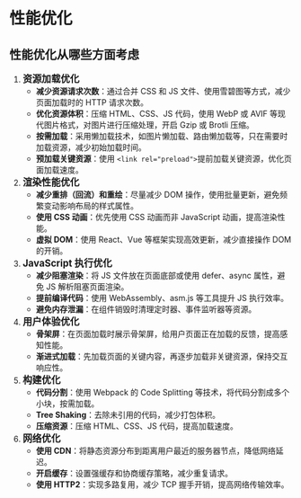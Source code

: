 # 性能优化

## 性能优化从哪些方面考虑

1. **<big>资源加载优化</big>**
    - **减少资源请求次数**：通过合并 CSS 和 JS 文件、使用雪碧图等方式，减少页面加载时的 HTTP 请求次数。
    - **优化资源体积**：压缩 HTML、CSS、JS 代码，使用 WebP 或 AVIF 等现代图片格式，对图片进行压缩处理，开启 Gzip 或 Brotli 压缩。
    - **按需加载**：采用懒加载技术，如图片懒加载、路由懒加载等，只在需要时加载资源，减少初始加载时间。
    - **预加载关键资源**：使用 `<link rel="preload">`提前加载关键资源，优化页面加载速度。
2. **<big>渲染性能优化</big>**
    - **减少重排（回流）和重绘**：尽量减少 DOM 操作，使用批量更新，避免频繁变动影响布局的样式属性。
    - **使用 CSS 动画**：优先使用 CSS 动画而非 JavaScript 动画，提高渲染性能。
    - **虚拟 DOM**：使用 React、Vue 等框架实现高效更新，减少直接操作 DOM 的开销。
3. **<big>JavaScript 执行优化</big>**
    - **减少阻塞渲染**：将 JS 文件放在页面底部或使用 defer、async 属性，避免 JS 解析阻塞页面渲染。
    - **提前编译代码**：使用 WebAssembly、asm.js 等工具提升 JS 执行效率。
    - **避免内存泄漏**：在组件销毁时清理定时器、事件监听器等资源。
4. **<big>用户体验优化</big>**
    - **骨架屏**：在页面加载时展示骨架屏，给用户页面正在加载的反馈，提高感知性能。
    - **渐进式加载**：先加载页面的关键内容，再逐步加载非关键资源，保持交互响应性。
5. **<big>构建优化</big>**
    - **代码分割**：使用 Webpack 的 Code Splitting 等技术，将代码分割成多个小块，按需加载。
    - **Tree Shaking**：去除未引用的代码，减少打包体积。
    - **压缩资源**：压缩 HTML、CSS、JS 代码，提高加载速度。
6. **<big>网络优化</big>**
    - **使用 CDN**：将静态资源分布到距离用户最近的服务器节点，降低网络延迟。
    - **开启缓存**：设置强缓存和协商缓存策略，减少重复请求。
    - **使用 HTTP2**：实现多路复用，减少 TCP 握手开销，提高网络传输效率。
